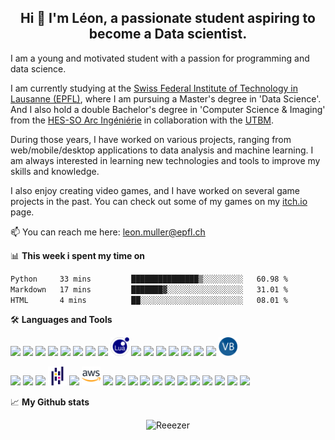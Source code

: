 <h2 align="center">Hi 👋 I'm Léon, a passionate student aspiring to become a Data scientist.</h2>

I am a young and motivated student with a passion for programming and data science.

I am currently studying at the <a href="https://www.epfl.ch">Swiss Federal Institute of Technology in Lausanne (EPFL)</a>, where I am pursuing a Master's degree in 'Data Science'. And I also hold a double Bachelor's degree in 'Computer Science & Imaging' from the <a href="https://www.he-arc.ch">HES-SO Arc Ingéniérie</a> in collaboration with the <a href="https://www.utbm.fr/">UTBM</a>.

During those years, I have worked on various projects, ranging from web/mobile/desktop applications to data analysis and machine learning. I am always interested in learning new technologies and tools to improve my skills and knowledge.

I also enjoy creating video games, and I have worked on several game projects in the past. You can check out some of my games on my <a href="https://reeezer.itch.io">itch.io</a> page.

📫 You can reach me here: <a href="mailto:leon.muller@epfl.ch">leon.muller@epfl.ch</a>

📊 **This week i spent my time on**

<!--START_SECTION:waka-->

```txt
Python     33 mins         ███████████████▒░░░░░░░░░   60.98 %
Markdown   17 mins         ███████▓░░░░░░░░░░░░░░░░░   31.01 %
HTML       4 mins          ██░░░░░░░░░░░░░░░░░░░░░░░   08.01 %
```

<!--END_SECTION:waka-->

🛠️ **Languages and Tools**

<code><img height="30" src="https://cdn.jsdelivr.net/gh/devicons/devicon/icons/python/python-original.svg"></code>
<code><img height="30" src="https://www.vectorlogo.zone/logos/nvidia/nvidia-icon.svg"></code>
<code><img height="30" src="https://cdn.jsdelivr.net/gh/devicons/devicon/icons/java/java-original-wordmark.svg"></code>
<code><img height="30" src="https://cdn.jsdelivr.net/gh/devicons/devicon/icons/dart/dart-original.svg"></code>
<code><img height="30" src="https://cdn.jsdelivr.net/gh/devicons/devicon/icons/c/c-original.svg"></code>
<code><img height="30" src="https://cdn.jsdelivr.net/gh/devicons/devicon/icons/cplusplus/cplusplus-original.svg"></code>
<code><img height="30" src="https://cdn.jsdelivr.net/gh/devicons/devicon/icons/csharp/csharp-original.svg"></code>
<code><img height="30" src="https://cdn.jsdelivr.net/gh/devicons/devicon/icons/kotlin/kotlin-original.svg"></code>
<code><img height="30" src="https://raw.githubusercontent.com/devicons/devicon/v2.16.0/icons/lua/lua-original.svg"></code>
<code><img height="30" src="https://cdn.jsdelivr.net/gh/devicons/devicon/icons/php/php-original.svg"></code>
<code><img height="30" src="https://cdn.jsdelivr.net/gh/devicons/devicon/icons/scala/scala-original.svg"></code>
<code><img height="30" src="https://cdn.jsdelivr.net/gh/devicons/devicon/icons/html5/html5-original-wordmark.svg"></code>
<code><img height="30" src="https://cdn.jsdelivr.net/gh/devicons/devicon/icons/css3/css3-original-wordmark.svg"></code>
<code><img height="30" src="https://cdn.jsdelivr.net/gh/devicons/devicon/icons/javascript/javascript-original.svg"></code>
<code><img height="30" src="https://cdn.jsdelivr.net/gh/devicons/devicon/icons/bash/bash-original.svg"></code>
<code><img height="30" src="https://cdn.jsdelivr.net/gh/devicons/devicon/icons/mysql/mysql-original-wordmark.svg"></code>
<code><img height="30" src="https://raw.githubusercontent.com/devicons/devicon/v2.16.0/icons/visualbasic/visualbasic-original.svg"></code>

<code><img height="30" src="https://cdn.jsdelivr.net/gh/devicons/devicon/icons/pytorch/pytorch-original.svg"></code>
<code><img height="30" src="https://seaborn.pydata.org/_images/logo-mark-lightbg.svg"></code>
<code><img height="30" src="https://upload.wikimedia.org/wikipedia/commons/0/05/Scikit_learn_logo_small.svg"></code>
<code><img height="30" src="https://raw.githubusercontent.com/devicons/devicon/2ae2a900d2f041da66e950e4d48052658d850630/icons/pandas/pandas-original.svg"></code>
<code><img height="30" src="https://www.vectorlogo.zone/logos/opencv/opencv-icon.svg"></code>
<code><img height="30" src="https://raw.githubusercontent.com/devicons/devicon/v2.16.0/icons/amazonwebservices/amazonwebservices-original-wordmark.svg"></code>
<code><img height="30" src="https://cdn.jsdelivr.net/gh/devicons/devicon/icons/flutter/flutter-original.svg"></code>
<code><img height="30" src="https://cdn.jsdelivr.net/gh/devicons/devicon/icons/qt/qt-original.svg"></code>
<code><img height="30" src="https://cdn.jsdelivr.net/gh/devicons/devicon/icons/django/django-plain.svg"></code>
<code><img height="30" src="https://upload.wikimedia.org/wikipedia/commons/9/9a/Laravel.svg"></code>
<code><img height="30" src="https://cdn.jsdelivr.net/gh/devicons/devicon/icons/spring/spring-original.svg"></code>
<code><img height="30" src="https://cdn.jsdelivr.net/gh/devicons/devicon/icons/xamarin/xamarin-original.svg"></code>
<code><img height="30" src="https://cdn.jsdelivr.net/gh/devicons/devicon/icons/dot-net/dot-net-original-wordmark.svg"></code>
<code><img height="30" src="https://cdn.jsdelivr.net/gh/devicons/devicon/icons/android/android-original.svg"></code>
<code><img height="30" src="https://cdn.jsdelivr.net/gh/devicons/devicon/icons/unity/unity-original.svg"></code>
<code><img height="30" src="https://cdn.jsdelivr.net/gh/devicons/devicon/icons/vuejs/vuejs-original-wordmark.svg"></code>
<code><img height="30" src="https://www.vectorlogo.zone/logos/getpostman/getpostman-icon.svg"></code>
<code><img height="30" src="https://cdn.jsdelivr.net/gh/devicons/devicon/icons/figma/figma-original.svg"></code>

📈 **My Github stats**

<p align="center"> <img src="https://github-readme-stats.vercel.app/api?username=Reeezer&show_icons=true&theme=gotham" alt="Reeezer" />

